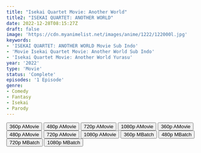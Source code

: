 ```yaml
---
title: "Isekai Quartet Movie: Another World"
title2: "ISEKAI QUARTET: ANOTHER WORLD"
date: 2022-12-28T08:15:27Z
draft: false
image: 'https://cdn.myanimelist.net/images/anime/1222/122000l.jpg'
keywords:
- 'ISEKAI QUARTET: ANOTHER WORLD Movie Sub Indo'
- 'Movie Isekai Quartet Movie: Another World Sub Indo'
- 'Isekai Quartet Movie: Another World Yurasu'
year: '2022'
type: 'Movie'
status: 'Complete'
episodes: '1 Episode'
genre:
- Comedy
- Fantasy
- Isekai
- Parody
---
```


<div class="d-g gg-5 gtc-r ai-c">
<button onclick="window.open('?barc=BeSINmjUFr_20221228/1/MP4/Kuramanime-ISKQT_MOV-360p-Yurasu','_blank')">360p AMovie</button>
<button onclick="window.open('?barc=BeSINmjUFr_20221228/1/MP4/Kuramanime-ISKQT_MOV-480p-Yurasu','_blank')">480p AMovie</button>
<button onclick="window.open('?barc=BeSINmjUFr_20221228/1/MP4/Kuramanime-ISKQT_MOV-720p-Yurasu','_blank')">720p AMovie</button>
<button onclick="window.open('?barc=BeSINmjUFr_20221228/1/MP4/Kuramanime-ISKQT_MOV-1080p-Yurasu','_blank')">1080p AMovie</button>
<button onclick="window.open('?barc=NzYKaJs6TN_20221228/1/MP4/Kuramanime-ISKQT_MOV-360p-Yurasu','_blank')">360p AMovie</button>
<button onclick="window.open('?barc=NzYKaJs6TN_20221228/1/MP4/Kuramanime-ISKQT_MOV-480p-Yurasu','_blank')">480p AMovie</button>
<button onclick="window.open('?barc=NzYKaJs6TN_20221228/1/MP4/Kuramanime-ISKQT_MOV-720p-Yurasu','_blank')">720p AMovie</button>
<button onclick="window.open('?barc=NzYKaJs6TN_20221228/1/MP4/Kuramanime-ISKQT_MOV-1080p-Yurasu','_blank')">1080p AMovie</button>
<button onclick="window.open('?bmed=yuuyp1c864wsydl','_blank')">360p MBatch</button>
<button onclick="window.open('?bmed=bobzowta37bgmbi','_blank')">480p MBatch</button>
<button onclick="window.open('?bmed=8d4bbwbqroh8r0y','_blank')">720p MBatch</button>
<button onclick="window.open('?bmed=j5nm4vvvqfugzxv','_blank')">1080p MBatch</button>
</div>